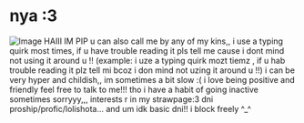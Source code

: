 # nya :3
![Image](https://github.com/user-attachments/assets/ebd2c4fe-1411-4132-beca-e69007007b55)
HAIII IM PIP u can also call me by any of my kins,,
i use a typing quirk most times, if u have trouble reading it pls tell me cause i dont mind not using it around u !!
(example: i uze a typing quirk mozt tiemz , if u hab trouble reading it plz tell mi bcoz i don mind not uzing it around u !!)
i can be very hyper and childish,, im sometimes a bit slow :( i love being positive and friendly feel free to talk to me!!! tho i have a habit of going inactive sometimes sorryyy,,, interests r in my strawpage:3
dni proship/profic/lolishota... and um idk basic dni!! i block freely ^_^
